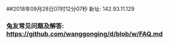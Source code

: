 ##2018年09月28日07时12分07秒 新址: 142.93.11.129
### 兔友常见问题及解答: https://github.com/wanggonging/d/blob/w/FAQ.md
